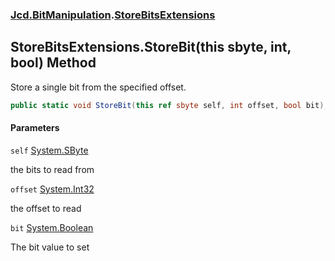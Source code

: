 ### [Jcd.BitManipulation](Jcd.BitManipulation.md 'Jcd.BitManipulation').[StoreBitsExtensions](Jcd.BitManipulation.StoreBitsExtensions.md 'Jcd.BitManipulation.StoreBitsExtensions')

## StoreBitsExtensions.StoreBit(this sbyte, int, bool) Method

Store a single bit from the specified offset.

```csharp
public static void StoreBit(this ref sbyte self, int offset, bool bit);
```
#### Parameters

<a name='Jcd.BitManipulation.StoreBitsExtensions.StoreBit(thissbyte,int,bool).self'></a>

`self` [System.SByte](https://docs.microsoft.com/en-us/dotnet/api/System.SByte 'System.SByte')

the bits to read from

<a name='Jcd.BitManipulation.StoreBitsExtensions.StoreBit(thissbyte,int,bool).offset'></a>

`offset` [System.Int32](https://docs.microsoft.com/en-us/dotnet/api/System.Int32 'System.Int32')

the offset to read

<a name='Jcd.BitManipulation.StoreBitsExtensions.StoreBit(thissbyte,int,bool).bit'></a>

`bit` [System.Boolean](https://docs.microsoft.com/en-us/dotnet/api/System.Boolean 'System.Boolean')

The bit value to set